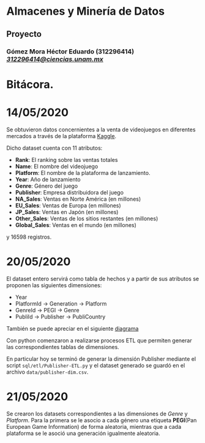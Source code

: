 # Almacenes y Minería de Datos
## Proyecto
### Gómez Mora Héctor Eduardo (312296414) *312296414@ciencias.unam.mx*

# Bitácora.

# 14/05/2020
Se obtuvieron datos concernientes a la venta de videojuegos en diferentes mercados a través de la plataforma [Kaggle](https://www.kaggle.com/gregorut/videogamesales).

Dicho dataset cuenta con 11 atributos:
- **Rank**: El ranking sobre las ventas totales
- **Name**: El nombre del videojuego
- **Platform**: El nombre de la plataforma de lanzamiento.
- **Year**: Año de lanzamiento
- **Genre**: Género del juego
- **Publisher**: Empresa distribuidora del juego
- **NA_Sales**: Ventas en Norte América (en millones)
- **EU_Sales**: Ventas de Europa (en millones)
- **JP_Sales**: Ventas en Japón (en millones)
- **Other_Sales**: Ventas de los sitios restantes (en millones)
- **Global_Sales**: Ventas en el mundo (en millones)

y 16598 registros.

# 20/05/2020
El dataset entero servirá como tabla de hechos y a partir de sus atributos se proponen las siguientes dimensiones:

- Year
- PlatformId -> Generation -> Platform
- GenreId -> PEGI -> Genre
- PubliId -> Publisher -> PubliCountry

También se puede apreciar en el siguiente [diagrama](figures/snowflake.dia)

Con python comenzaron a realizarse procesos ETL que permiten generar las correspondientes tablas de dimensiones.

En particular hoy se terminó de generar la dimensión Publisher mediante el script `sql/etl/Publisher-ETL.py` y el dataset generado se guardó en el archivo `data/publisher-dim.csv`.

# 21/05/2020
Se crearon los datasets correspondientes a las dimensiones de *Genre* y *Platform*. Para la primera se le asocio a cada género una etiqueta **PEGI**(Pan European Game Information) de forma aleatoria, mientras que a cada plataforma se le asoció una generación igualmente aleatoria. 
